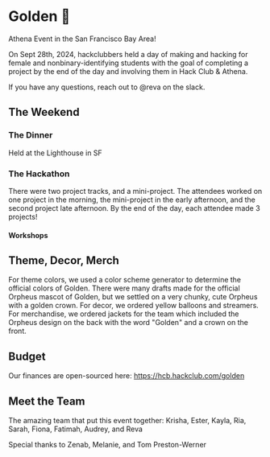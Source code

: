 # Golden 🌉
Athena Event in the San Francisco Bay Area!

On Sept 28th, 2024, hackclubbers held a day of making and hacking for female and nonbinary-identifying students with the goal of completing a project by the end of the day and involving them in Hack Club & Athena.

If you have any questions, reach out to @reva on the slack.


## The Weekend


### The Dinner

Held at the Lighthouse in SF

### The Hackathon

There were two project tracks, and a mini-project. The attendees worked on one project in the morning, the mini-project in the early afternoon, and the second project late afternoon. By the end of the day, each attendee made 3 projects!

#### Workshops

## Theme, Decor, Merch

For theme colors, we used a color scheme generator to determine the official colors of Golden. There were many drafts made for the official Orpheus mascot of Golden, but we settled on a very chunky, cute Orpheus with a golden crown. For decor, we ordered yellow balloons and streamers. For merchandise, we ordered jackets for the team which included the Orpheus design on the back with the word "Golden" and a crown on the front.

## Budget

Our finances are open-sourced here: https://hcb.hackclub.com/golden

## Meet the Team
The amazing team that put this event together:
Krisha, Ester, Kayla, Ria, Sarah, Fiona, Fatimah, Audrey, and Reva

Special thanks to Zenab, Melanie, and Tom Preston-Werner
